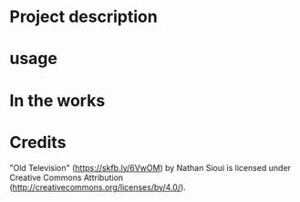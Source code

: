 # Project description

# usage

# In the works

# Credits

"Old Television" (https://skfb.ly/6VwOM) by Nathan Sioui is licensed under Creative Commons Attribution (http://creativecommons.org/licenses/by/4.0/).